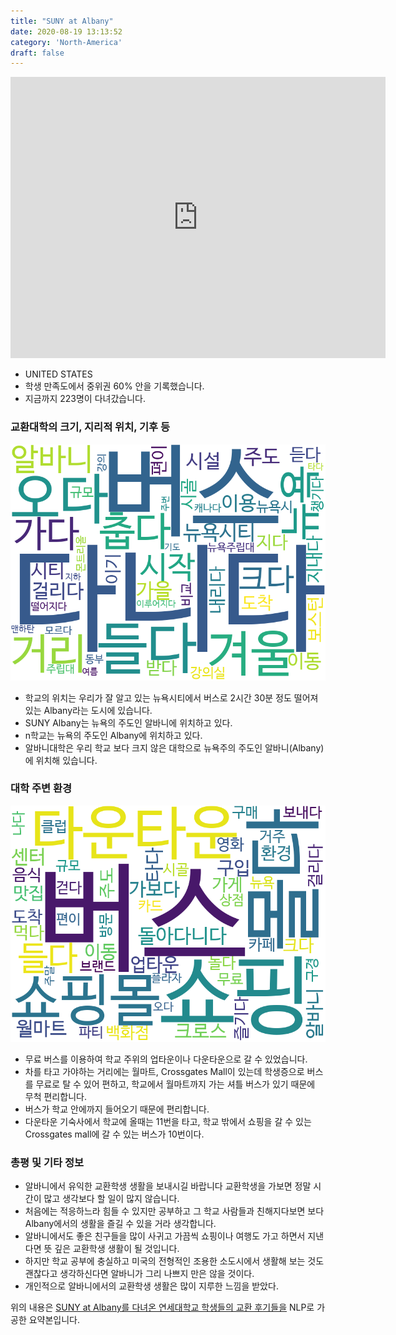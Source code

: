 ```yaml
---
title: "SUNY at Albany"
date: 2020-08-19 13:13:52
category: 'North-America'
draft: false
---
```


<iframe
width="600"
height="450"
frameborder="0" style="border:0"
src="https://www.google.com/maps/embed/v1/place?key=AIzaSyC9e1AME-pVmWC4hBpFdu5S4dKzyepa3HQ&q=SUNY+at+Albany&center=42.6849814,-73.824773&zoom=14" allowfullscreen>
</iframe>

* UNITED STATES
* 학생 만족도에서 중위권 60% 안을 기록했습니다.
* 지금까지 223명이 다녀갔습니다. 

### 교환대학의 크기, 지리적 위치, 기후 등

![gen_info-WordCloud](../univ_wordclouds_okt/gen_info/US000172_gen_info_okt.png)

* 학교의 위치는 우리가 잘 알고 있는 뉴욕시티에서 버스로 2시간 30분 정도 떨어져 있는 Albany라는 도시에 있습니다.
* SUNY Albany는 뉴욕의 주도인 알바니에 위치하고 있다.
* n학교는 뉴욕의 주도인 Albany에 위치하고 있다.
* 알바니대학은 우리 학교 보다 크지 않은 대학으로 뉴욕주의 주도인 알바니(Albany)에 위치해 있습니다.


### 대학 주변 환경

![env_info-WordCloud](../univ_wordclouds_okt/env_info/US000172_env_info_okt.png)

* 무료 버스를 이용하여 학교 주위의 업타운이나 다운타운으로 갈 수 있었습니다.
* 차를 타고 가야하는 거리에는 월마트, Crossgates Mall이 있는데 학생증으로 버스를 무료로 탈 수 있어 편하고, 학교에서 월마트까지 가는 셔틀 버스가 있기 때문에 무척 편리합니다.
* 버스가 학교 안에까지 들어오기 때문에 편리합니다.
* 다운타운 기숙사에서 학교에 올때는 11번을 타고, 학교 밖에서 쇼핑을 갈 수 있는 Crossgates mall에 갈 수 있는 버스가 10번이다.


### 총평 및 기타 정보 
* 알바니에서 유익한 교환학생 생활을 보내시길 바랍니다 교환학생을 가보면 정말 시간이 많고 생각보다 할 일이 많지 않습니다.
* 처음에는 적응하느라 힘들 수 있지만 공부하고 그 학교 사람들과 친해지다보면 보다 Albany에서의 생활을 즐길 수 있을 거라 생각합니다.
* 알바니에서도 좋은 친구들을 많이 사귀고 가끔씩 쇼핑이나 여행도 가고 하면서 지낸다면 뜻 깊은 교환학생 생활이 될 것입니다.
* 하지만 학교 공부에 충실하고 미국의 전형적인 조용한 소도시에서 생활해 보는 것도 괜찮다고 생각하신다면 알바니가 그리 나쁘지 만은 않을 것이다.
* 개인적으로 알바니에서의 교환학생 생활은 많이 지루한 느낌을 받았다.


위의 내용은 [SUNY at Albany를 다녀온 연세대학교 학생들의 교환 후기들을](http://oia.yonsei.ac.kr/partner/expReport.asp?ucode=US000172&bgbn=A) NLP로 가공한 요약본입니다. 
